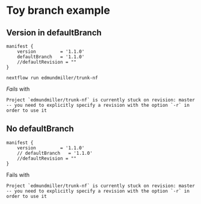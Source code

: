 # Toy branch example

## Version in defaultBranch

```nextflow
manifest {
    version         = '1.1.0'
    defaultBranch   = '1.1.0'
    //defaultRevision = ""
}
```

```console
nextflow run edmundmiller/trunk-nf
```

_Fails_ with

```console
Project `edmundmiller/trunk-nf` is currently stuck on revision: master -- you need to explicitly specify a revision with the option `-r` in order to use it
```

## No defaultBranch

```nextflow
manifest {
    version         = '1.1.0'
    // defaultBranch   = '1.1.0'
    //defaultRevision = ""
}
```

Fails with

```console
Project `edmundmiller/trunk-nf` is currently stuck on revision: master -- you need to explicitly specify a revision with the option `-r` in order to use it
```
